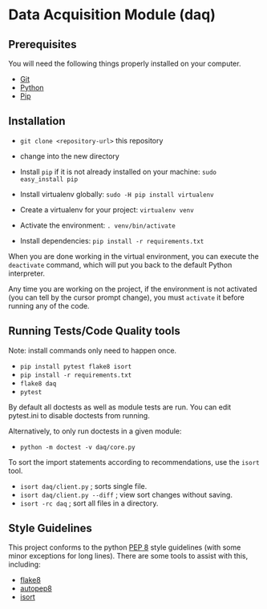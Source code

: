 # Data Acquisition Module (daq)


## Prerequisites

You will need the following things properly installed on your computer.

* [Git](http://git-scm.com/)
* [Python](https://www.python.org)
* [Pip](https://pip.pypa.io/en/stable/)

## Installation

* `git clone <repository-url>` this repository
* change into the new directory

* Install `pip` if it is not already installed on your machine: `sudo easy_install pip`
* Install virtualenv globally: `sudo -H pip install virtualenv`
* Create a virtualenv for your project: `virtualenv venv`
* Activate the environment: `. venv/bin/activate`
* Install dependencies: `pip install -r requirements.txt`

When you are done working in the virtual environment, you can execute the `deactivate` command, which will put you back to the default Python interpreter.

Any time you are working on the project, if the environment is not activated (you can tell by the cursor prompt change), you must `activate` it before running any of the code.

## Running Tests/Code Quality tools

Note: install commands only need to happen once.

* `pip install pytest flake8 isort`
* `pip install -r requirements.txt`
* `flake8 daq`
* `pytest`

By default all doctests as well as module tests are run. You can edit pytest.ini to disable doctests from running.

Alternatively, to only run doctests in a given module:

* `python -m doctest -v daq/core.py`

To sort the import statements according to recommendations, use the `isort` tool.

* `isort daq/client.py` ; sorts single file.
* `isort daq/client.py --diff` ; view sort changes without saving.
* `isort -rc daq` ; sort all files in a directory.

## Style Guidelines

This project conforms to the python [PEP 8](https://www.python.org/dev/peps/pep-0008) style guidelines (with some minor exceptions for long lines). There are some tools to assist with this, including:

* [flake8](https://pypi.python.org/pypi/flake8)
* [autopep8](https://github.com/hhatto/autopep8)
* [isort](https://pypi.python.org/pypi/isort/)